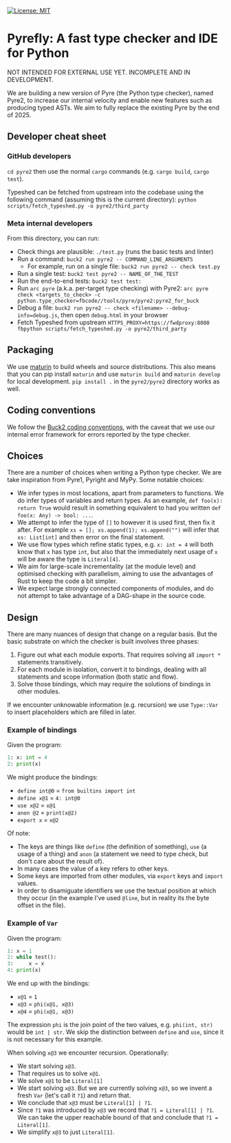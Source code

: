 [![License: MIT](https://img.shields.io/badge/License-MIT-yellow.svg)](https://opensource.org/licenses/MIT)

# Pyrefly: A fast type checker and IDE for Python

NOT INTENDED FOR EXTERNAL USE YET. INCOMPLETE AND IN DEVELOPMENT.

We are building a new version of Pyre (the Python type checker), named Pyre2, to
increase our internal velocity and enable new features such as producing typed
ASTs. We aim to fully replace the existing Pyre by the end of 2025.

## Developer cheat sheet

### GitHub developers

`cd pyre2` then use the normal `cargo` commands (e.g. `cargo build`,
`cargo test`).

Typeshed can be fetched from upstream into the codebase using the following
command (assuming this is the current directory):
`python scripts/fetch_typeshed.py -o pyre2/third_party`

### Meta internal developers

From this directory, you can run:

- Check things are plausible: `./test.py` (runs the basic tests and linter)
- Run a command: `buck2 run pyre2 -- COMMAND_LINE_ARGUMENTS`
  - For example, run on a single file: `buck2 run pyre2 -- check test.py`
- Run a single test: `buck2 test pyre2 -- NAME_OF_THE_TEST`
- Run the end-to-end tests: `buck2 test test:`
- Run `arc pyre` (a.k.a. per-target type checking) with Pyre2:
  `arc pyre check <targets_to_check> -c python.type_checker=fbcode//tools/pyre/pyre2:pyre2_for_buck`
- Debug a file: `buck2 run pyre2 -- check <filename> --debug-info=debug.js`,
  then open `debug.html` in your browser
- Fetch Typeshed from upstream
  `HTTPS_PROXY=https://fwdproxy:8080 fbpython scripts/fetch_typeshed.py -o pyre2/third_party`

## Packaging

We use [maturin](https://github.com/PyO3/maturin) to build wheels and source
distributions. This also means that you can pip install `maturin` and use
`maturin build` and `maturin develop` for local development. `pip install .` in
the `pyre2/pyre2` directory works as well.

## Coding conventions

We follow the
[Buck2 coding conventions](https://github.com/facebook/buck2/blob/main/HACKING.md#coding-conventions),
with the caveat that we use our internal error framework for errors reported by
the type checker.

## Choices

There are a number of choices when writing a Python type checker. We are take
inspiration from Pyre1, Pyright and MyPy. Some notable choices:

- We infer types in most locations, apart from parameters to functions. We do
  infer types of variables and return types. As an example,
  `def foo(x): return True` would result in something equivalent to had you
  written `def foo(x: Any) -> bool: ...`.
- We attempt to infer the type of `[]` to however it is used first, then fix it
  after. For example `xs = []; xs.append(1); xs.append("")` will infer that
  `xs: List[int]` and then error on the final statement.
- We use flow types which refine static types, e.g. `x: int = 4` will both know
  that `x` has type `int`, but also that the immediately next usage of `x` will
  be aware the type is `Literal[4]`.
- We aim for large-scale incrementality (at the module level) and optimised
  checking with parallelism, aiming to use the advantages of Rust to keep the
  code a bit simpler.
- We expect large strongly connected components of modules, and do not attempt
  to take advantage of a DAG-shape in the source code.

## Design

There are many nuances of design that change on a regular basis. But the basic
substrate on which the checker is built involves three phases:

1. Figure out what each module exports. That requires solving all `import *`
   statements transitively.
2. For each module in isolation, convert it to bindings, dealing with all
   statements and scope information (both static and flow).
3. Solve those bindings, which may require the solutions of bindings in other
   modules.

If we encounter unknowable information (e.g. recursion) we use `Type::Var` to
insert placeholders which are filled in later.

### Example of bindings

Given the program:

```python
1: x: int = 4
2: print(x)
```

We might produce the bindings:

- `define int@0` = `from builtins import int`
- `define x@1` = `4: int@0`
- `use x@2` = `x@1`
- `anon @2` = `print(x@2)`
- `export x` = `x@2`

Of note:

- The keys are things like `define` (the definition of something), `use` (a
  usage of a thing) and `anon` (a statement we need to type check, but don't
  care about the result of).
- In many cases the value of a key refers to other keys.
- Some keys are imported from other modules, via `export` keys and `import`
  values.
- In order to disamiguate identifiers we use the textual position at which they
  occur (in the example I've used `@line`, but in reality its the byte offset in
  the file).

### Example of `Var`

Given the program:

```python
1: x = 1
2: while test():
3:     x = x
4: print(x)
```

We end up with the bindings:

- `x@1` = `1`
- `x@3` = `phi(x@1, x@3)`
- `x@4` = `phi(x@1, x@3)`

The expression `phi` is the join point of the two values, e.g. `phi(int, str)`
would be `int | str`. We skip the distinction between `define` and `use`, since
it is not necessary for this example.

When solving `x@3` we encounter recursion. Operationally:

- We start solving `x@3`.
- That requires us to solve `x@1`.
- We solve `x@1` to be `Literal[1]`
- We start solving `x@3`. But we are currently solving `x@3`, so we invent a
  fresh `Var` (let's call it `?1`) and return that.
- We conclude that `x@3` must be `Literal[1] | ?1`.
- Since `?1` was introduced by `x@3` we record that `?1 = Literal[1] | ?1`. We
  can take the upper reachable bound of that and conclude that
  `?1 = Literal[1]`.
- We simplify `x@3` to just `Literal[1]`.
